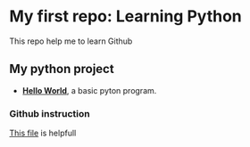 # My first repo: Learning Python
This repo help me to learn Github
## My python project
* **[Hello World](hello_world)**, a basic pyton program.
### Github instruction
[This file](python_coding_resources.md)
is helpfull
